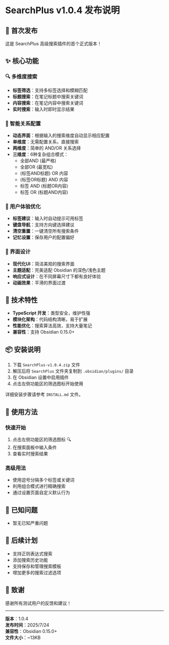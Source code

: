 # SearchPlus v1.0.4 发布说明

## 🎉 首次发布

这是 SearchPlus 高级搜索插件的首个正式版本！

## ✨ 核心功能

### 🔍 多维度搜索
- **标签筛选**：支持多标签选择和模糊匹配
- **标题搜索**：在笔记标题中搜索关键词
- **内容搜索**：在笔记内容中搜索关键词
- **实时搜索**：输入时即时显示结果

### 🧠 智能关系配置
- **动态界面**：根据输入的搜索维度自动显示相应配置
- **单维度**：无需配置关系，直接搜索
- **两维度**：简单的 AND/OR 关系选择
- **三维度**：6种复杂组合模式：
  - 全部AND (最严格)
  - 全部OR (最宽松)
  - (标签AND标题) OR 内容
  - (标签OR标题) AND 内容
  - 标签 AND (标题OR内容)
  - 标签 OR (标题AND内容)

### 🎯 用户体验优化
- **标签建议**：输入时自动提示可用标签
- **键盘导航**：支持方向键选择建议
- **清空重置**：一键清空所有搜索条件
- **记忆设置**：保存用户的配置偏好

### 🎨 界面设计
- **现代化UI**：简洁美观的搜索界面
- **主题适配**：完美适配 Obsidian 的深色/浅色主题
- **响应式设计**：在不同屏幕尺寸下都有良好体验
- **动画效果**：平滑的界面过渡

## 🔧 技术特性

- **TypeScript 开发**：类型安全，维护性强
- **模块化架构**：代码结构清晰，易于扩展
- **性能优化**：搜索算法高效，支持大量笔记
- **兼容性**：支持 Obsidian 0.15.0+

## 📦 安装说明

1. 下载 `SearchPlus-v1.0.4.zip` 文件
2. 解压后将 `SearchPlus` 文件夹复制到 `.obsidian/plugins/` 目录
3. 在 Obsidian 设置中启用插件
4. 点击左侧功能区的筛选图标开始使用

详细安装步骤请参考 `INSTALL.md` 文件。

## 🚀 使用方法

### 快速开始
1. 点击左侧功能区的筛选图标 🔍
2. 在搜索面板中输入条件
3. 查看实时搜索结果

### 高级用法
- 使用逗号分隔多个标签或关键词
- 利用组合模式进行精确搜索
- 通过设置页面自定义默认行为

## 🐛 已知问题

- 暂无已知严重问题

## 🔮 后续计划

- 支持正则表达式搜索
- 添加搜索历史功能
- 支持保存和管理搜索模板
- 增加更多的搜索过滤选项

## 💝 致谢

感谢所有测试用户的反馈和建议！

---

**版本**：1.0.4  
**发布时间**：2025/7/24  
**兼容性**：Obsidian 0.15.0+  
**文件大小**：~13KB